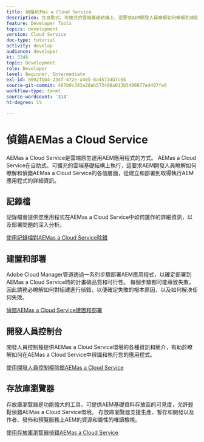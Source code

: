 ```yaml
---
title: 偵錯AEMas a Cloud Service
description: 在自助式、可擴充的雲端基礎結構上，這要求AEM開發人員瞭解如何瞭解和偵錯AEMas a Cloud Service的各個層面，從建置和部署到取得執行AEM應用程式的詳細資訊。
feature: Developer Tools
topics: development
version: Cloud Service
doc-type: tutorial
activity: develop
audience: developer
kt: 5346
topic: Development
role: Developer
level: Beginner, Intermediate
exl-id: 8092fbb4-234f-472e-a405-8a45734b7c65
source-git-commit: 467b0c343a28eb573498a013b5490877e4497fe0
workflow-type: tm+mt
source-wordcount: '314'
ht-degree: 1%

---
```


# 偵錯AEMas a Cloud Service

AEMas a Cloud Service是雲端原生運用AEM應用程式的方式。 AEMas a Cloud Service在自助式、可擴充的雲端基礎結構上執行，這要求AEM開發人員瞭解如何瞭解和偵錯AEMas a Cloud Service的各個層面，從建立和部署到取得執行AEM應用程式的詳細資訊。

## 記錄檔

記錄檔會提供您應用程式在AEMas a Cloud Service中如何運作的詳細資訊，以及部署問題的深入分析。

[使用記錄檔對AEMas a Cloud Service除錯](./logs.md)

## 建置和部署

Adobe Cloud Manager管道透過一系列步驟部署AEM應用程式，以確定部署到AEMas a Cloud Service時的計畫碼品質和可行性。 每個步驟都可能導致失敗，因此請務必瞭解如何對組建進行偵錯，以便確定失敗的根本原因，以及如何解決任何失敗。

[偵錯AEMas a Cloud Service建置和部署](./build-and-deployment.md)

## 開發人員控制台

開發人員控制檯提供AEMas a Cloud Service環境的各種資訊和簡介，有助於瞭解如何在AEMas a Cloud Service中辨識和執行您的應用程式。

[使用開發人員控制檯除錯AEMas a Cloud Service](./developer-console.md)

## 存放庫瀏覽器

存放庫瀏覽器是功能強大的工具，可提供AEM基礎資料存放區的可見度，允許輕鬆偵錯AEMas a Cloud Service環境。 存放庫瀏覽器支援生產、暫存和開發以及作者、發佈和預覽服務上AEM的資源和屬性的唯讀檢視。

[使用存放庫瀏覽器偵錯AEMas a Cloud Service](./repository-browser.md)
